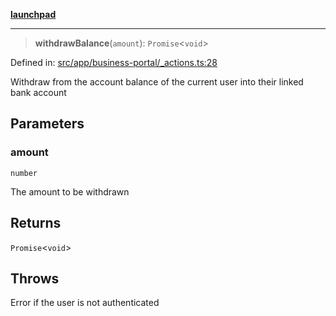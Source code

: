[**launchpad**](index.md)

***

> **withdrawBalance**(`amount`): `Promise`\<`void`\>

Defined in: [src/app/business-portal/\_actions.ts:28](https://github.com/victorbratov/launchpad/blob/6dd13cd77753e59ec2a031fc7279545899826925/src/app/business-portal/_actions.ts#L28)

Withdraw from the account balance of the current user into their linked bank account

## Parameters

### amount

`number`

The amount to be withdrawn

## Returns

`Promise`\<`void`\>

## Throws

Error if the user is not authenticated
